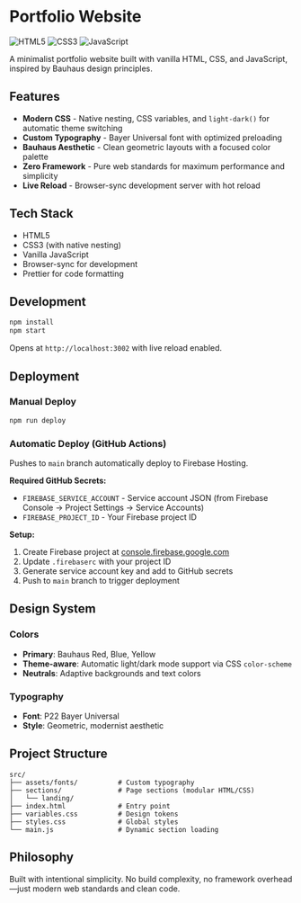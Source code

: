 # Portfolio Website

![HTML5](https://img.shields.io/badge/HTML5-E34F26?style=for-the-badge&logo=html5&logoColor=white)
![CSS3](https://img.shields.io/badge/CSS3-1572B6?style=for-the-badge&logo=css3&logoColor=white)
![JavaScript](https://img.shields.io/badge/JavaScript-F7DF1E?style=for-the-badge&logo=javascript&logoColor=black)

A minimalist portfolio website built with vanilla HTML, CSS, and JavaScript, inspired by Bauhaus design principles.

## Features

- **Modern CSS** - Native nesting, CSS variables, and `light-dark()` for automatic theme switching
- **Custom Typography** - Bayer Universal font with optimized preloading
- **Bauhaus Aesthetic** - Clean geometric layouts with a focused color palette
- **Zero Framework** - Pure web standards for maximum performance and simplicity
- **Live Reload** - Browser-sync development server with hot reload

## Tech Stack

- HTML5
- CSS3 (with native nesting)
- Vanilla JavaScript
- Browser-sync for development
- Prettier for code formatting

## Development

```bash
npm install
npm start
```

Opens at `http://localhost:3002` with live reload enabled.

## Deployment

### Manual Deploy
```bash
npm run deploy
```

### Automatic Deploy (GitHub Actions)

Pushes to `main` branch automatically deploy to Firebase Hosting.

**Required GitHub Secrets:**
- `FIREBASE_SERVICE_ACCOUNT` - Service account JSON (from Firebase Console → Project Settings → Service Accounts)
- `FIREBASE_PROJECT_ID` - Your Firebase project ID

**Setup:**
1. Create Firebase project at [console.firebase.google.com](https://console.firebase.google.com)
2. Update `.firebaserc` with your project ID
3. Generate service account key and add to GitHub secrets
4. Push to `main` branch to trigger deployment

## Design System

### Colors

- **Primary**: Bauhaus Red, Blue, Yellow
- **Theme-aware**: Automatic light/dark mode support via CSS `color-scheme`
- **Neutrals**: Adaptive backgrounds and text colors

### Typography

- **Font**: P22 Bayer Universal
- **Style**: Geometric, modernist aesthetic

## Project Structure

```
src/
├── assets/fonts/          # Custom typography
├── sections/              # Page sections (modular HTML/CSS)
│   └── landing/
├── index.html             # Entry point
├── variables.css          # Design tokens
├── styles.css             # Global styles
└── main.js                # Dynamic section loading
```

## Philosophy

Built with intentional simplicity. No build complexity, no framework overhead—just modern web standards and clean code.
